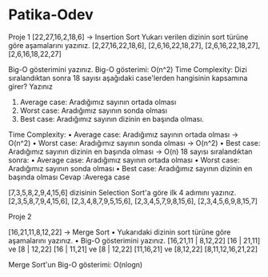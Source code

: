 # Patika-Odev
Proje 1
[22,27,16,2,18,6] -> Insertion Sort
Yukarı verilen dizinin sort türüne göre aşamalarını yazınız.
[2,27,16,22,18,6],
[2,6,16,22,18,27],
[2,6,16,22,18,27], 
[2,6,16,18,22,27]

Big-O gösterimini yazınız.
Big-O gösterimi: O(n^2)
Time Complexity: Dizi sıralandıktan sonra 18 sayısı aşağıdaki case'lerden hangisinin kapsamına girer? Yazınız
1.	Average case: Aradığımız sayının ortada olması
2.	Worst case: Aradığımız sayının sonda olması
3.	Best case: Aradığımız sayının dizinin en başında olması.

Time Complexity:
•	Average case: Aradığımız sayının ortada olması -> O(n^2)
•	Worst case: Aradığımız sayının sonda olması -> O(n^2)
•	Best case: Aradığımız sayının dizinin en başında olması -> O(n)
18 sayısı sıralandıktan sonra:
•	Average case: Aradığımız sayının ortada olması
•	Worst case: Aradığımız sayının sonda olması
•	Best case: Aradığımız sayının dizinin en başında olması
Cevap :Averega case

[7,3,5,8,2,9,4,15,6] dizisinin Selection Sort'a göre ilk 4 adımını yazınız.
[2,3,5,8,7,9,4,15,6],  [2,3,4,8,7,9,5,15,6],  [2,3,4,5,7,9,8,15,6],  [2,3,4,5,6,9,8,15,7]




Proje 2


[16,21,11,8,12,22] -> Merge Sort
•	Yukarıdaki dizinin sort türüne göre aşamalarını yazınız.
•	Big-O gösterimini yazınız.
[16,21,11 | 8,12,22]
[16 | 21,11] ve [8 | 12,22]
[16 | 11,21] ve [8 | 12,22]
[11,16,21] ve [8,12,22] 
[8,11,12,16,21,22]

Merge Sort'un Big-O gösterimi: O(nlogn)



